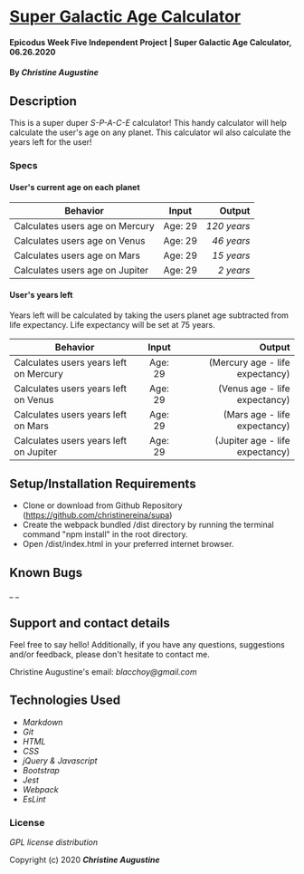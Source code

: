 # [Super Galactic Age Calculator]()

#### Epicodus Week Five Independent Project | Super Galactic Age Calculator, 06.26.2020

#### By _**Christine Augustine**_

## Description


This is a super duper *S-P-A-C-E* calculator! This handy calculator will help calculate the user's age on any planet. This calculator wil also calculate the years left for the user!

### Specs

#### User's current age on each planet

| Behavior       | Input         | Output  |
| ------------- |:-------------:| -----:|
| Calculates users age on Mercury | Age: 29 | *120 years*|
| Calculates users age on Venus | Age: 29 | *46 years*|
| Calculates users age on Mars   | Age: 29 | *15 years* |
| Calculates users age on Jupiter | Age: 29 | *2 years* |

#### User's years left

Years left will be calculated by taking the users planet age subtracted from life expectancy. Life expectancy will be set at 75 years.

| Behavior       | Input         | Output  |
| ------------- |:-------------:| -----:|
| Calculates users years left on Mercury | Age: 29 | (Mercury age - life expectancy)|
| Calculates users years left on Venus | Age: 29 | (Venus age - life expectancy)|
| Calculates users years left on Mars  | Age: 29 |(Mars age - life expectancy)|
| Calculates users years left on Jupiter | Age: 29 | (Jupiter age - life expectancy) |

## Setup/Installation Requirements

* Clone or download from Github Repository (https://github.com/christinereina/supa)
* Create the webpack bundled /dist directory by running the terminal command "npm install" in the root directory.
* Open /dist/index.html in your preferred internet browser.

## Known Bugs

_ _

## Support and contact details

Feel free to say hello! Additionally, if you have any questions, suggestions and/or feedback, please don't hesitate to contact me.

Christine Augustine's email:
_blacchoy@gmail.com_

## Technologies Used

* _Markdown_
* _Git_
* _HTML_
* _CSS_
* _jQuery & Javascript_
* _Bootstrap_  
* _Jest_
* _Webpack_
* _EsLint_

### License

*GPL license distribution*

Copyright (c) 2020 **_Christine Augustine_**

